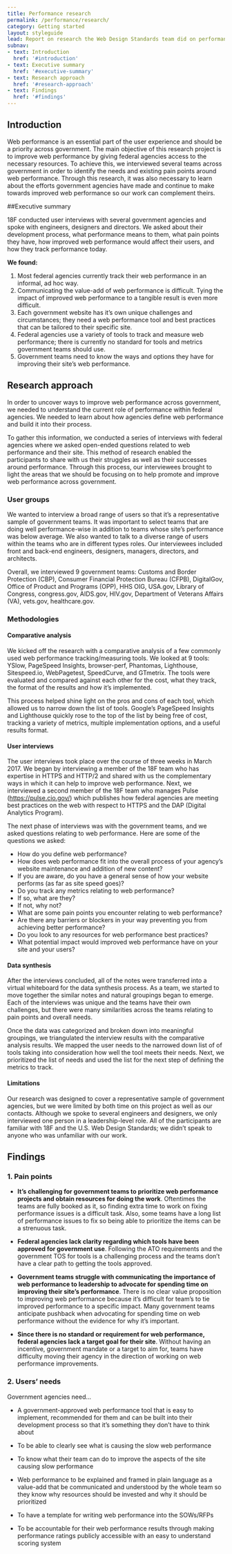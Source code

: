 ```yaml
---
title: Performance research
permalink: /performance/research/
category: Getting started
layout: styleguide
lead: Report on research the Web Design Standards team did on performance.
subnav:
- text: Introduction
  href: '#introduction'
- text: Executive summary
  href: '#executive-summary'
- text: Research approach
  href: '#research-approach'
- text: Findings
  href: '#findings'
---
```


<a name="introduction"></a>
## Introduction

Web performance is an essential part of the user experience and should be a priority across government. The main objective of this research project is to improve web performance by giving federal agencies access to the necessary resources. To achieve this, we interviewed several teams across government in order to identify the needs and existing pain points around web performance. Through this research, it was also necessary to learn about the efforts government agencies have made and continue to make towards improved web performance so our work can complement theirs.

<a name="executive-summary"></a>
##Executive summary

18F conducted user interviews with several government agencies and spoke with engineers, designers and directors. We asked about their development process, what performance means to them, what pain points they have, how improved web performance would affect their users, and how they track performance today. 

**We found:**

1. Most federal agencies currently track their web performance in an informal, ad hoc way. 
1. Communicating the value-add of web performance is difficult. Tying the impact of improved web performance to a tangible result is even more difficult.
1. Each government website has it’s own unique challenges and circumstances; they need a web performance tool and best practices that can be tailored to their specific site.
1. Federal agencies use a variety of tools to track and measure web performance; there is currently no standard for tools and metrics government teams should use.
1. Government teams need to know the ways and options they have for improving their site’s web performance.

<a name="research-approach"></a>
## Research approach

In order to uncover ways to improve web performance across government, we needed to understand the current role of performance within federal agencies. We needed to learn about how agencies define web performance and build it into their process. 

To gather this information, we conducted a series of interviews with federal agencies where we asked open-ended questions related to web performance and their site. This method of research enabled the participants to share with us their struggles as well as their successes around performance. Through this process, our interviewees brought to light the areas that we should be focusing on to help promote and improve web performance across government.

### User groups

We wanted to interview a broad range of users so that it’s a representative sample of government teams. It was important to select teams that are doing well performance-wise in addition to teams whose site’s performance was below average. We also wanted to talk to a diverse range of users within the teams who are in different types roles. Our interviewees included front and back-end engineers, designers, managers, directors, and architects.

Overall, we interviewed 9 government teams: Customs and Border Protection (CBP), Consumer Financial Protection Bureau (CFPB), DigitalGov, Office of Product and Programs (OPP), HHS OIG, USA.gov, Library of Congress, congress.gov, AIDS.gov, HIV.gov, Department of Veterans Affairs (VA), vets.gov, healthcare.gov. 

### Methodologies

#### Comparative analysis

We kicked off the research with a comparative analysis of a few commonly used web performance tracking/measuring tools. We looked at 9 tools: YSlow, PageSpeed Insights, browser-perf, Phantomas, Lighthouse, Sitespeed.io, WebPagetest, SpeedCurve, and GTmetrix. The tools were evaluated and compared against each other for the cost, what they track, the format of the results and how it’s implemented. 

This process helped shine light on the pros and cons of each tool, which allowed us to narrow down the list of tools. Google’s PageSpeed Insights and Lighthouse quickly rose to the top of the list by being free of cost, tracking a variety of metrics, multiple implementation options, and a useful results format.

#### User interviews

The user interviews took place over the course of three weeks in March 2017. We began by interviewing a member of the 18F team who has expertise in HTTPS and HTTP/2 and shared with us the complementary ways in which it can help to improve web performance. Next, we interviewed a second member of the 18F team who manages Pulse (https://pulse.cio.gov/) which publishes how federal agencies are meeting best practices on the web with respect to HTTPS and the DAP (Digital Analytics Program).

The next phase of interviews was with the government teams, and we asked questions relating to web performance. Here are some of the questions we asked:

- How do you define web performance?
- How does web performance fit into the overall process of your agency’s website maintenance and addition of new content? 
- If you are aware, do you have a general sense of how your website performs (as far as site speed goes)?
- Do you track any metrics relating to web performance?
- If so, what are they?
- If not, why not?
- What are some pain points you encounter relating to web performance? 
- Are there any barriers or blockers in your way preventing you from achieving better performance?
- Do you look to any resources for web performance best practices?
- What potential impact would improved web performance have on your site and your users?

#### Data synthesis

After the interviews concluded, all of the notes were transferred into a virtual whiteboard for the data synthesis process. As a team, we started to move together the similar notes and natural groupings began to emerge. Each of the interviews was unique and the teams have their own challenges, but there were many similarities across the teams relating to pain points and overall needs.

Once the data was categorized and broken down into meaningful groupings, we triangulated the interview results with the comparative analysis results. We mapped the user needs to the narrowed down list of of tools taking into consideration how well the tool meets their needs. Next, we prioritized the list of needs and used the list for the next step of defining the metrics to track.

#### Limitations

Our research was designed to cover a representative sample of government agencies, but we were limited by both time on this project as well as our contacts. Although we spoke to several engineers and designers, we only interviewed one person in a leadership-level role. All of the participants are familiar with 18F and the U.S. Web Design Standards; we didn’t speak to anyone who was unfamiliar with our work. 

<a name="findings"></a>
## Findings

### 1. Pain points

- **It’s challenging for government teams to prioritize web performance projects and obtain resources for doing the work**. Oftentimes the teams are fully booked as it, so finding extra time to work on fixing performance issues is a difficult task. Also, some teams have a long list of performance issues to fix so being able to prioritize the items can be a strenuous task.

- **Federal agencies lack clarity regarding which tools have been approved for government use**. Following the ATO requirements and the government TOS for tools is a challenging process and the teams don’t have a clear path to getting the tools approved. 

- **Government teams struggle with communicating the importance of web performance to leadership to advocate for spending time on improving their site’s performance**. There is no clear value proposition to improving web performance because it’s difficult for team’s to tie improved performance to a specific impact. Many government teams anticipate pushback when advocating for spending time on web performance without the evidence for why it’s important.

- **Since there is no standard or requirement for web performance, federal agencies lack a target goal for their site**. Without having an incentive, government mandate or a target to aim for, teams have difficulty moving their agency in the direction of working on web performance improvements. 

### 2. Users’ needs

Government agencies need…

- A government-approved web performance tool that is easy to implement, recommended for them and can be built into their development process so that it’s something they don’t have to think about

- To be able to clearly see what is causing the slow web performance

- To know what their team can do to improve the aspects of the site causing slow performance

- Web performance to be explained and framed in plain language as a value-add that be communicated and understood by the whole team so they know why resources should be invested and why it should be prioritized

- To have a template for writing web performance into the SOWs/RFPs

- To be accountable for their web performance results through making performance ratings publicly accessible with an easy to understand scoring system
